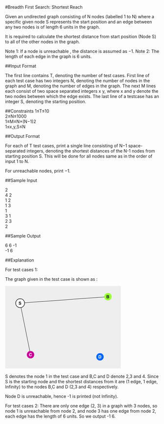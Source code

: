 #Breadth First Search: Shortest Reach

Given an undirected graph consisting of N nodes (labelled 1 to N) where a specific given node S represents the start position and an edge between any two nodes is of length 6 units in the graph.

It is required to calculate the shortest distance from start position (Node S) to all of the other nodes in the graph.

Note 1: If a node is unreachable , the distance is assumed as −1. 
Note 2: The length of each edge in the graph is 6 units.

##Input Format

The first line contains T, denoting the number of test cases. 
First line of each test case has two integers N, denoting the number of nodes in the graph and M, denoting the number of edges in the graph. 
The next M lines each consist of two space separated integers x y, where x and y denote the two nodes between which the edge exists. 
The last line of a testcase has an integer S, denoting the starting position.

##Constraints 
1≤T≤10  
2≤N≤1000  
1≤M≤N×(N−1)2  
1≤x,y,S≤N  

##Output Format

For each of T test cases, print a single line consisting of N−1 space-separated integers, denoting the shortest distances of the N-1 nodes from starting position S. This will be done for all nodes same as in the order of input 1 to N.

For unreachable nodes, print −1.

##Sample Input  

2  
4 2  
1 2  
1 3  
1  
3 1  
2 3  
2  

##Sample Output

6 6 -1  
-1 6  

##Explanation

For test cases 1:  

The graph given in the test case is shown as :

![Graph](graph2.PNG)

S denotes the node 1 in the test case and B,C and D denote 2,3 and 4. Since S is the starting node and the shortest distances from it are (1 edge, 1 edge, Infinity) to the nodes B,C and D (2,3 and 4) respectively.

Node D is unreachable, hence -1 is printed (not Infinity).

For test cases 2: There are only one edge (2, 3) in a graph with 3 nodes, so node 1 is unreachable from node 2, and node 3 has one edge from node 2, each edge has the length of 6 units. So we output -1 6.

